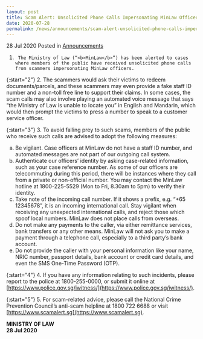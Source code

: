 ```yaml
---
layout: post
title: Scam Alert: Unsolicited Phone Calls Impersonating MinLaw Officers
date: 2020-07-28
permalink: /news/announcements/scam-alert-unsolicited-phone-calls-impersonating-minlaw-officers
---
```


28 Jul 2020 Posted in [Announcements](/news/announcements)

1.      The Ministry of Law (“<b>MinLaw</b>”) has been alerted to cases where members of the public have received unsolicited phone calls from scammers impersonating MinLaw officers.

{:start="2"}
2.      The scammers would ask their victims to redeem documents/parcels, and these scammers may even provide a fake staff ID number and a non-toll free line to support their claims. In some cases, the scam calls may also involve playing an automated voice message that says “the Ministry of Law is unable to locate you” in English and Mandarin, which would then prompt the victims to press a number to speak to a customer service officer.

{:start="3"}
3.      To avoid falling prey to such scams, members of the public who receive such calls are advised to adopt the following measures:

<ol style="list-style-type: lower-alpha">
<li>  Be vigilant. Case officers at MinLaw do not have a staff ID number, and automated messages are not part of our outgoing call system.</li>
<li>  Authenticate our officers’ identity by asking case-related information, such as your case reference number. As some of our officers are telecommuting during this period, there will be instances where they call from a private or non-official number. You may contact the MinLaw hotline at 1800-225-5529 (Mon to Fri, 8.30am to 5pm) to verify their identity.</li>
<li>  Take note of the incoming call number. If it shows a prefix, e.g. “+65 12345678”, it is an incoming international call. Stay vigilant when receiving any unexpected international calls, and reject those which spoof local numbers. MinLaw does not place calls from overseas.</li>
<li>  Do not make any payments to the caller, via either remittance services, bank transfers or any other means. MinLaw will not ask you to make a payment through a telephone call, especially to a third party’s bank account.</li>
<li>  Do not provide the caller with your personal information like your name, NRIC number, passport details, bank account or credit card details, and even the SMS One-Time Password (OTP).</li>
</ol>

{:start="4"}
4.      If you have any information relating to such incidents, please report to the police at 1800-255-0000, or submit it online at [https://www.police.gov.sg/iwitness/](https://www.police.gov.sg/iwitness/).

{:start="5"}
5.      For scam-related advice, please call the National Crime Prevention Council’s anti-scam helpline at 1800 722 6688 or visit [https://www.scamalert.sg](https://www.scamalert.sg).

<b>MINISTRY OF LAW</b>
<br>
<b>28 Jul 2020</b>
